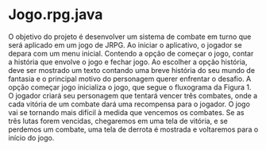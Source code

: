 # Jogo.rpg.java
O objetivo do projeto é desenvolver um sistema de combate em turno que
será aplicado em um jogo de JRPG.
Ao iniciar o aplicativo, o jogador se depara com um menu inicial. Contendo a
opção de começar o jogo, contar a história que envolve o jogo e fechar jogo.
Ao escolher a opção história, deve ser mostrado um texto contando uma
breve história do seu mundo de fantasia e o principal motivo do personagem
querer enfrentar o desafio.
A opção começar jogo inicializa o jogo, que segue o fluxograma da Figura 1.
O jogador criará seu personagem que tentará vencer três combates, onde a
cada vitória de um combate dará uma recompensa para o jogador. O jogo vai se
tornando mais difícil à medida que vencemos os combates.
Se as três lutas forem vencidas, chegaremos em uma tela de vitória, e se
perdemos um combate, uma tela de derrota é mostrada e voltaremos para o
início do jogo.
